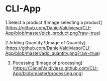 # CLI-App
1.Select a product
![Image selecting a product]
(https://github.com/DanielValdivieso/CLI-App/blob/master/pick_product.png?raw=true)

2.Adding Quantity
![Image of Quantity]
(https://github.com/DanielValdivieso/CLI-App/blob/master/add_quantity.png?raw=true)


3. Pocessing
![Image of processing]
(https://DanielValdivieso.github.com/CLI-App/blob/master/processing.png)
